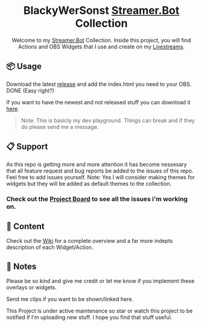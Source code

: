 <h1 align="center">BlackyWerSonst
<a href="https://streamer.bot/">Streamer.Bot</a> Collection</h1>
<p align="center">
    Welcome to my <a href="https://streamer.bot/">Streamer.Bot</a> Collection. Inside this project, you will find Actions and OBS Widgets that I use and create on my <a href="https://twitch.tv/blackywersonst">Livestreams</a>.
</p>

## 📦 Usage
Download the latest [release](https://github.com/BlackyWhoElse/streamer.bot-actions/releases) and add the index.html you need to your OBS. DONE (Easy right?)

If you want to have the newest and not released stuff you can download it [here](https://github.com/BlackyWhoElse/streamer.bot-actions/archive/refs/heads/main.zip).
> Note: This is basicly my dev playground. Things can break and if they do please send me a message.

## 📋 Support
As this repo is getting more and more attention it has become nessesary that all feature request and bug reports be added to the issues of this repo. Feel free to add issues yourself. Note: Yes I will consider making themes for widgets but they will be added as default themes to the collection.

### Check out the [Project Board](https://github.com/users/BlackyWhoElse/projects/1/views/1) to see all the issues i'm working on.

## 📝 Content
Check out the [Wiki](https://github.com/BlackyWhoElse/streamer.bot-actions/wiki) for a complete overview and a far more indepts description of each Widget/Action.

## 🔖 Notes
Please be so kind and give me credit or let me know if you implement these overlays or widgets.

Send me clips if you want to be shown/linked here.

This Project is under active maintenance so star or watch this project to be notified if I'm uploading new stuff.
I hope you find that stuff useful.
